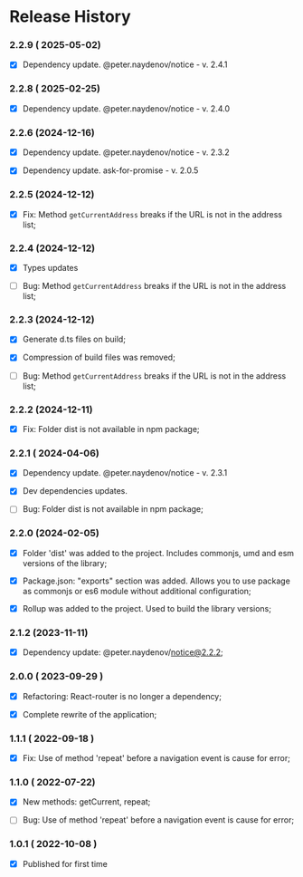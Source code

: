 # Release History



### 2.2.9 ( 2025-05-02)
- [x] Dependency update. @peter.naydenov/notice - v. 2.4.1



### 2.2.8 ( 2025-02-25)
- [x] Dependency update. @peter.naydenov/notice - v. 2.4.0



### 2.2.6 (2024-12-16)
- [x] Dependency update. @peter.naydenov/notice - v. 2.3.2
- [x] Dependency update. ask-for-promise - v. 2.0.5


### 2.2.5 (2024-12-12)
- [x] Fix: Method `getCurrentAddress` breaks if the URL is not in the address list;



### 2.2.4 (2024-12-12)
- [x] Types updates
- [ ] Bug: Method `getCurrentAddress` breaks if the URL is not in the address list;


### 2.2.3 (2024-12-12)
- [x] Generate d.ts files on build;
- [x] Compression of build files was removed;
- [ ] Bug: Method `getCurrentAddress` breaks if the URL is not in the address list;



### 2.2.2 (2024-12-11)
- [x] Fix: Folder dist is not available in npm package;



### 2.2.1 ( 2024-04-06)
- [x] Dependency update. @peter.naydenov/notice - v. 2.3.1
- [x] Dev dependencies updates.
- [ ] Bug: Folder dist is not available in npm package;




### 2.2.0 (2024-02-05)
- [x]  Folder 'dist' was added to the project. Includes commonjs, umd and esm versions of the library;
 - [x] Package.json: "exports" section was added. Allows you to use package as commonjs or es6 module without additional configuration;
 - [x] Rollup was added to the project. Used to build the library versions;




### 2.1.2 (2023-11-11)
- [x] Dependency update: @peter.naydenov/notice@2.2.2;



### 2.0.0 ( 2023-09-29 )
- [x] Refactoring: React-router is no longer a dependency;
- [x] Complete rewrite of the application;



### 1.1.1 ( 2022-09-18 )
- [x] Fix: Use of method 'repeat' before a navigation event is cause for error;



### 1.1.0 ( 2022-07-22)
- [x] New methods: getCurrent, repeat;
- [ ] Bug: Use of method 'repeat' before a navigation event is cause for error;



### 1.0.1 ( 2022-10-08 )
- [x] Published for first time